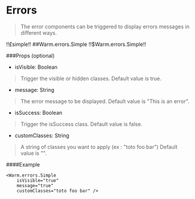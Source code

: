 # Errors
> The error components can be triggered to display errors messages in different ways.

!!£simple!!
##Warm.errors.Simple !!$Warm.errors.Simple!!

###Props (optional)
- isVisible: Boolean

> Trigger the visible or hidden classes.
> Default value is true.

- message: String

> The error message to be displayed.
> Default value is "This is an error".

- isSuccess: Boolean

> Trigger the isSuccess class.
> Default value is false.

- customClasses: String

> A string of classes you want to apply (ex : "toto foo bar")
> Default value is "".

####Example
```
<Warm.errors.Simple
	isVisible="true"
	message="true"
	customClasses="toto foo bar" />
```
